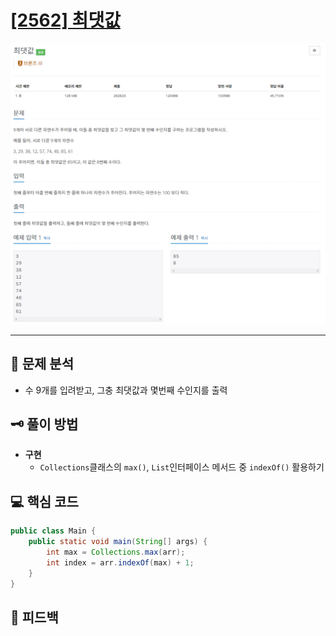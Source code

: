# [[2562] 최댓값](https://www.acmicpc.net/problem/2562)

![1.png](img%2F1.png)

***

## 📃 문제 분석

- 수 9개를 입려받고, 그충 최댓값과 몇번째 수인지를 출력

## 🗝️ 풀이 방법

- **구현**
  - ```Collections```클래스의 ```max()```, ```List```인터페이스 메서드 중 ```indexOf()``` 활용하기

## 💻 핵심 코드

```java
public class Main {
    public static void main(String[] args) {
        int max = Collections.max(arr);
        int index = arr.indexOf(max) + 1;
    }
}
```

## 📌 피드백


